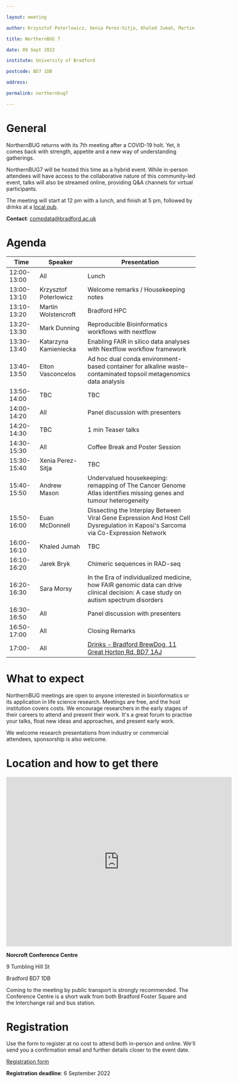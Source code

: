 ```yaml
---

layout: meeting

author: Krzysztof Poterlowicz, Xenia Perez-Sitja, Khaled Jumah, Martin Wolstencroft

title: NorthernBUG 7

date: 09 Sept 2022

institute: University of Bradford

postcode: BD7 1DB

address:

permalink: northernbug7

---
```


# General

NorthernBUG returns with its 7th meeting after a COVID-19 holt. Yet, it comes back with strength, appetite and a new way of understanding gatherings.

NorthernBUG7 will be hosted this time as a hybrid event. While in-person attendees will have access to the collaborative nature of this community-led event, talks will also be streamed online, providing Q&A channels for virtual participants.

The meeting will start at 12 pm with a lunch, and finish at 5 pm, followed by drinks at a [local pub](https://www.google.com/maps/dir/Norcroft+Centre,+University+of+Bradford,+Richmond+Rd,+Bradford+BD7+1DP/brewdog+bradford/@53.7916189,-1.763689,394m/data=!3m2!1e3!5s0x487be14a562e6349:0x3ad2e677d5931f01!4m13!4m12!1m5!1m1!1s0x487be6b5040ab98f:0x1527cafe37f4a936!2m2!1d-1.7645026!2d53.7924269!1m5!1m1!1s0x487be1393004e46f:0x55f0fd062a5f5695!2m2!1d-1.7579253!2d53.7914123).

**Contact**: compdata@bradford.ac.uk



# Agenda

| Time | Speaker | Presentation |
|------|---------|--------------|
| 12:00-13:00 | All | Lunch |
| 13:00-13:10 | Krzysztof Poterlowicz | Welcome remarks / Housekeeping notes | 
| 13:10-13:20 | Martin Wolstencroft | Bradford HPC |
| 13:20-13:30 | Mark Dunning |Reproducible Bioinformatics workflows with nextflow |
| 13:30-13:40 | Katarzyna Kamieniecka |Enabling FAIR in silico data analyses with Nextflow workflow framework |
| 13:40-13:50 | Elton Vasconcelos | Ad hoc dual conda environment-based container for alkaline waste-contaminated topsoil metagenomics data analysis | 
| 13:50-14:00 | TBC | TBC | 
| 14:00-14:20 | All | Panel discussion with presenters| 
| 14:20-14:30 | TBC | 1 min Teaser talks | 
 | 14:30-15:30 | All | Coffee Break and Poster Session |
| 15:30-15:40 | Xenia Perez-Sitja | TBC | 
| 15:40-15:50 | Andrew Mason | Undervalued housekeeping: remapping of The Cancer Genome Atlas identifies missing genes and tumour heterogeneity | |
| 15:50-16:00 | Euan McDonnell | Dissecting the Interplay Between Viral Gene Expression And Host Cell Dysregulation in Kaposi's Sarcoma via Co-Expression Network |
| 16:00-16:10 | Khaled Jumah | TBC| 
| 16:10-16:20 | Jarek Bryk | Chimeric sequences in RAD-seq | 
| 16:20-16:30 | Sara Morsy | In the Era of individualized medicine, how FAIR genomic data can drive clinical decision: A case study on autism spectrum disorders | 
| 16:30-16:50 | All | Panel discussion with presenters | 
| 16:50-17:00 | All | Closing Remarks | 
| 17:00- | All | [Drinks - Bradford BrewDog, 11 Great Horton Rd, BD7 1AJ](https://www.google.com/maps/dir/Norcroft+Centre,+University+of+Bradford,+Richmond+Rd,+Bradford+BD7+1DP/brewdog+bradford/@53.7916189,-1.763689,394m/data=!3m2!1e3!5s0x487be14a562e6349:0x3ad2e677d5931f01!4m13!4m12!1m5!1m1!1s0x487be6b5040ab98f:0x1527cafe37f4a936!2m2!1d-1.7645026!2d53.7924269!1m5!1m1!1s0x487be1393004e46f:0x55f0fd062a5f5695!2m2!1d-1.7579253!2d53.7914123)  |


<!--
# Speakers

Coming soon

-->

<!--Add speakers here as this template -->

<!-- - [**Krzysztof Poterlowicz** -- University of Bradford](https://www.bradford.ac.uk/staff/KPoterlowicz1)  -->



# What to expect

NorthernBUG meetings are open to anyone interested in bioinformatics or its application in life science research. Meetings are free, and the host institution covers costs. We encourage researchers in the early stages of their careers to attend and present their work. It's a great forum to practise your talks, float new ideas and approaches, and present early work.

We welcome research presentations from industry or commercial attendees, sponsorship is also welcome.



# Location and how to get there

<iframe src="https://www.google.com/maps/embed?pb=!1m14!1m8!1m3!1d589.2117721760941!2d-1.7640385778404277!3d53.79220904252063!3m2!1i1024!2i768!4f13.1!3m3!1m2!1s0x0%3A0x1527cafe37f4a936!2sNorcroft%20Centre!5e0!3m2!1sen!2suk!4v1661351993856!5m2!1sen!2suk" width="600" height="450" style="border:0;" allowfullscreen="" loading="lazy" referrerpolicy="no-referrer-when-downgrade"></iframe>

**Norcroft Conference Centre**

9 Tumbling Hill St

Bradford BD7 1DB

Coming to the meeting by public transport is strongly recommended. The Conference Centre is a short walk from both Bradford Foster Square and the Interchange rail and bus station.



# Registration


Use the form to register at no cost to attend both in-person and online. We'll send you a confirmation email and further details closer to the event date.

[Registration form](https://forms.clickup.com/20526645/f/kjdhn-4408/CKSR1UQII08ERURNX3)

**Registration deadline**: 6 September 2022
